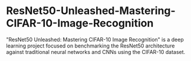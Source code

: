 # ResNet50-Unleashed-Mastering-CIFAR-10-Image-Recognition
"ResNet50 Unleashed: Mastering CIFAR-10 Image Recognition" is a deep learning project focused on benchmarking the ResNet50 architecture against traditional neural networks and CNNs using the CIFAR-10 dataset. 
